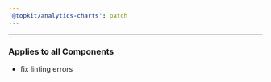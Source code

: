```yaml
---
'@topkit/analytics-charts': patch
---
```


---

### Applies to all Components

- fix linting errors
